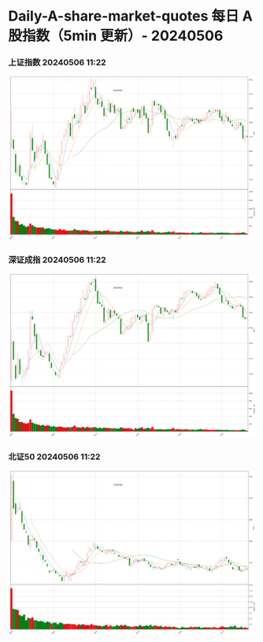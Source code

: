 
# Daily-A-share-market-quotes 每日 A 股指数（5min 更新）- 20240506

### 上证指数 20240506 11:22
![](./fig/2024/5/20240506-sh000001.png)

### 深证成指 20240506 11:22
![](./fig/2024/5/20240506-sz399001.png)

### 北证50 20240506 11:22
![](./fig/2024/5/20240506-bj899050.png)
